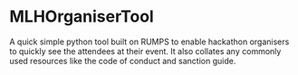 # MLHOrganiserTool

A quick simple python tool built on RUMPS to enable hackathon organisers to quickly see the attendees at their event. It also collates any commonly used resources like the code of conduct and sanction guide.
